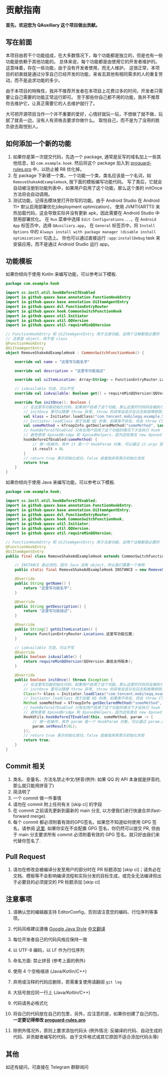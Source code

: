 # 贡献指南

**首先，欢迎您为 QAuxiliary 这个项目做出贡献。**

## 写在前面

本项目由若干个功能组成，在大多数情况下，每个功能都是独立的，但是也有一些功能是依赖于其他功能的。
总体来说，每个功能都是由使用它的开发者维护的。这意味着，存在一些功能，由于没有开发者使用，而无人维护。
这很正常，本项目的初衷就是通过分享自己已经开发的功能，来省去其他有相同需求的人的重复劳动，而不是追求功能的多少。

由于本项目的特殊性，我并不推荐开发者在本项目上花费过多的时间，开发者只需要让自己需要的功能正常运行即可。
至于那些你自己都不用的功能，我并不推荐你去维护它，让真正需要它的人去维护就行了。

大可把开源项目当作一个并不重要的爱好，心情好就玩一玩，不想做了就不做，玩腻了就丢一边，没有人有资格去要求你做什么。
取悦自己，而不是为了没用的胜负欲去取悦别人。

## 如何添加一个新的功能

1. 如果你是第一次提交代码，先选一个 package, 通常是反写的域名加上一些其他信息，如 `com.example.hook`.
   然后将这个 package 加入到 [proguard-rules.pro](../app/proguard-rules.pro) 中，以防止被 R8 优化掉。
2. 在 package 下新建一个类，一个功能一个类，类名应该是一个名词，如 `RemoveShakeAdExampleHook`, 按下面的模板编写功能代码。
   写了类后，它就会自动被注册到功能列表中，如果用户启用了这个功能，那么这个类的 initOnce 方法将会自动调用。
3. 测试功能，记得去模块里打开你写的功能。由于 Android Studio 在 Android 11+ 默认启用部署优化(deployment optimization)，
   使用 JVMTI(ARTTI) 来热加载代码，这会导致实际并没有更新 apk，因此需要在 Android Studio 中禁用部署优化。
   在 `Run` 菜单中选择 `Edit Configurations...`，在 `Android App` 标签页中，选择 `QAuxiliary.app`，
   在 `General` 标签页中，将 `Install Options` 中的 `Always install with package manager (disable install optimization)` 勾选上。
   你也可以通过直接运行 `:app:installDebug` task 来安装应用，而不是通过 Android Studio 运行 app。

## 功能模板

如果你倾向于使用 Kotlin 来编写功能，可以参考以下模板.

```kotlin
package com.example.hook

import cc.ioctl.util.hookBeforeIfEnabled
import io.github.qauxv.base.annotation.FunctionHookEntry
import io.github.qauxv.base.annotation.UiItemAgentEntry
import io.github.qauxv.dsl.FunctionEntryRouter
import io.github.qauxv.hook.CommonSwitchFunctionHook
import io.github.qauxv.util.Initiator
import io.github.qauxv.util.QQVersion
import io.github.qauxv.util.requireMinQQVersion

// FunctionHookEntry 和 UiItemAgentEntry 用于注册功能，这两个注解都是必要的
// 注意是 object，而不是 class
@FunctionHookEntry
@UiItemAgentEntry
object RemoveShakeAdExampleHook : CommonSwitchFunctionHook() {

    override val name = "这里写功能名字"

    override val description = "这里写功能描述"

    override val uiItemLocation: Array<String> = FunctionEntryRouter.Locations.这里写功能位置

    // isAvailable 可选，可以不写
    override val isAvailable: Boolean get() = requireMinQQVersion(QQVersion.最低支持版本)

    override fun initOnce(): Boolean {
        // 在这里写功能初始化代码，如果用户启用了这个功能，那么这里的代码将会被执行一次
        // initOnce 里可以随便 throw 异常, throw 的异常会显示在日志和故障排除方便定位问题
        val klass = Initiator.loadClass("com.tencent.mobileqq.example.SomeClassManager")
        // Initiator.loadClass 用于加载 QQ 的类，如果类不存在，将会 throw ClassNotFoundException
        val someMethod = kTroopInfo.getDeclaredMethod("someMethod", Long::class.java)
        // hookBeforeIfEnabled 只有在用户启用了这个功能的情况下才会执行 hook 回调
        // 避免使用 XposedBridge 和 XposedHelpers，因为这些类在 new Xposed API 中不复存在
        hookBeforeIfEnabled(someMethod) {
            // 做一些操作，其中 it 是一个 HookParam 对象，可以通过 it.args 获取方法参数
            it.result = 0L
        }
        // return true 表示初始化成功，false 或者抛异常表示初始化失败
        return true
    }
}
```

如果你倾向于使用 Java 来编写功能，可以参考以下模板.

```java
package com.example.hook;

import cc.ioctl.util.hookBeforeIfEnabled;
import io.github.qauxv.base.annotation.FunctionHookEntry;
import io.github.qauxv.base.annotation.UiItemAgentEntry;
import io.github.qauxv.dsl.FunctionEntryRouter;
import io.github.qauxv.hook.CommonSwitchFunctionHook;
import io.github.qauxv.util.Initiator;
import io.github.qauxv.util.QQVersion;
import io.github.qauxv.util.requireMinQQVersion;

// FunctionHookEntry 和 UiItemAgentEntry 用于注册功能，这两个注解都是必要的
@FunctionHookEntry
@UiItemAgentEntry
public final class RemoveShakeAdExampleHook extends CommonSwitchFunctionHook {

    // INSTANCE 是必须的，因为 Java 没有 object，所以我们需要一个单例
    public static final RemoveShakeAdExampleHook INSTANCE = new RemoveShakeAdExampleHook();

    @Override
    public String getName() {
        return "这里写功能名字";
    }

    @Override
    public String getDescription() {
        return "这里写功能描述";
    }

    @Override
    public String[] getUiItemLocation() {
        return FunctionEntryRouter.Locations.这里写功能位置;
    }

    // isAvailable 可选，可以不写
    @Override
    public boolean isAvailable() {
        return requireMinQQVersion(QQVersion.最低支持版本);
    }

    @Override
    public boolean initOnce() throws Exception {
        // 在这里写功能初始化代码，如果用户启用了这个功能，那么这里的代码将会被执行一次
        // initOnce 里可以随便 throw 异常, throw 的异常会显示在日志和故障排除方便定位问题
        Class<?> klass = Initiator.loadClass("com.tencent.mobileqq.example.SomeClassManager");
        // Initiator.loadClass 用于加载 QQ 的类，如果类不存在，将会 throw ClassNotFoundException
        Method someMethod = kTroopInfo.getDeclaredMethod("someMethod", Long.class);
        // hookBeforeIfEnabled 只有在用户启用了这个功能的情况下才会执行 hook 回调
        // 避免使用 XposedBridge 和 XposedHelpers，因为这些类在 new Xposed API 中不复存在
        HookUtils.hookBeforeIfEnabled(this, someMethod, param -> {
            // 做一些操作，其中 param 是一个 HookParam 对象，可以通过 param.args 获取方法参数
            param.setResult(0L);
        });
        // return true 表示初始化成功，false 或者抛异常表示初始化失败
        return true;
    }
}
```

## Commit 相关

1. 类名、变量名、方法名禁止中文/拼音(例外: 如果 QQ 的 API 本身就是拼音的, 那么就只能用拼音了)
2. 简洁明了
3. 一个 commit 做一件事情
4. 请勿在 commit 附上任何有关 [skip ci] 的字段
5. 在 commit 之前请先更新到最新的 main 分支, 以方便我们进行快速合并(fast-forward merge).
6. 每个 commit 都必须附着有效的GPG签名，如果您不知道如何使用 GPG 签名，请参阅
   [这里](https://docs.github.com/cn/github/authenticating-to-github/managing-commit-signature-verification).
   如果你实在不会配置 GPG 签名，你仍然可以提交 PR, 但由于 main 分支要求所有 commit 必须附着有效的 GPG 签名，就只好由我们来代替你签名了.

## Pull Request

1. 请勿在修改会被编译分发至用户的部分时在 PR 标题添加 [skip ci]；请务必在文档、模板等不会影响编译流程和实际分发的目标生成，或完全无法编译但出于必要目的必须提交的 PR 标题添加 [skip ci]

## 注意事项

1. 请确认您的编辑器支持 EditorConfig，否则请注意您的编码、行位序列等事项。

2. 代码风格建议遵循 [Google Java Style](https://google.github.io/styleguide/javaguide.html) [中文翻译](https://github.com/fantasticmao/google-java-style-guide-zh_cn)

3. 每位开发者自己的代码风格应保持一致

4. 以 UTF-8 编码，以 LF 作为行位序列

5. 命名方面: 禁止拼音 (参考上面的例外)

6. 使用 4 个空格缩进 (Java/Kotlin/C++)

7. 弃用或注释的代码应删除，若需重复使用请翻阅 `git log`

8. 大括号放应同一行上 (Java/Kotlin/C++)

9. 代码请务必格式化

10. 将自己的代码放在自己的包里，另外，应注意的是，如果你创建了自己的包，**一定要记得修改 [proguard-rules.pro](app/proguard-rules.pro)**

11. 除例外情况外，原则上要求添加代码头 (例外情况: 反编译的代码、自动生成的代码、非贡献者编写的代码、由于文件格式或其它原因不适合添加代码头等)

## 其他

如还有疑问，可直接在 Telegram 群聊询问
